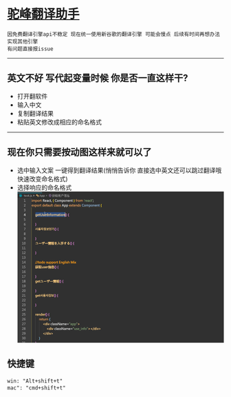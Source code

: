 # [驼峰翻译助手](https://marketplace.visualstudio.com/items?itemName=svenzhao.var-translation)

```
因免费翻译引擎api不稳定 现在统一使用新谷歌的翻译引擎 可能会慢点 后续有时间再想办法实现其他引擎 
有问题直接报issue
```
---
 ## 英文不好 写代起变量时候 你是否一直这样干?
 - 打开翻软件
 - 输入中文
 - 复制翻译结果
 - 粘贴英文修改成相应的命名格式
---

 ## 现在你只需要按动图这样来就可以了
 - 选中输入文案 一键得到翻译结果(悄悄告诉你 直接选中英文还可以跳过翻译哦 快速改变命名格式)
 - 选择响应的命名格式
![feature X](images/vscode1.gif)


 ## 快捷键  
    win: "Alt+shift+t" 
    mac": "cmd+shift+t"
 
